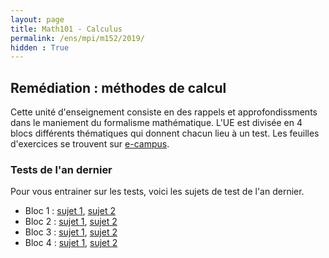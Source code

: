 ```yaml
---
layout: page
title: Math101 - Calculus
permalink: /ens/mpi/m152/2019/
hidden : True
---
```



## Remédiation : méthodes de calcul

Cette unité d'enseignement consiste en des rappels et approfondissments dans le maniement du formalisme mathématique. L'UE est divisée en 4 blocs différents thématiques qui donnent chacun lieu à un test. Les feuilles d'exercices se trouvent sur [e-campus](https://ecampus.paris-saclay.fr/).

### Tests de l'an dernier

Pour vous entrainer sur les tests, voici les sujets de test de l'an dernier.

- Bloc 1 : [sujet 1](../2018/bloc1_1.pdf), [sujet 2](../2018/bloc1_2.pdf)
- Bloc 2 : [sujet 1](../2018/bloc2_1.pdf), [sujet 2](../2018/bloc2_2.pdf)
- Bloc 3 : [sujet 1](../2018/bloc3_1.pdf), [sujet 2](../2018/bloc3_2.pdf)
- Bloc 4 : [sujet 1](../2018/bloc4_1.pdf), [sujet 2](../2018/bloc4_2.pdf)
